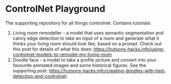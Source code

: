 # ControlNet Playground
The supporting repository for all things controlnet. Contains tutorials:

1. Living room remodeller - a model that uses semantic segmentation and canny edge detection to take an input of a room and generate what it thinks your living room should look like, based on a prompt. Check out this post for details of what this does: https://hutsons-hacks.info/using-controlnet-models-to-remodel-my-living-room
2. Doodle face - a model to take a profile picture and convert into your favourite animated images and some historical figures. See the supporting post: https://hutsons-hacks.info/creating-doodles-with-hed-detection-and-controlnet:

[](images/images/MiniDoofdle.gif)


